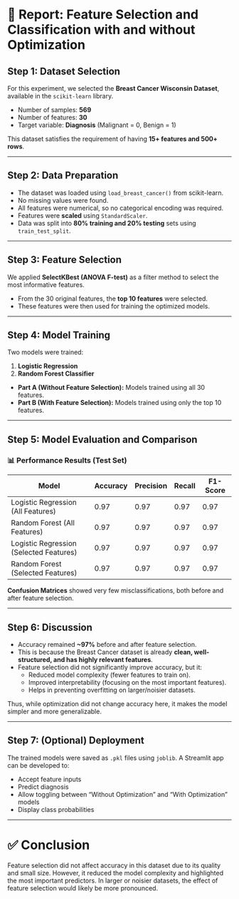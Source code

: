 
# 📝 Report: Feature Selection and Classification with and without Optimization

## Step 1: Dataset Selection
For this experiment, we selected the **Breast Cancer Wisconsin Dataset**, available in the `scikit-learn` library.  
- Number of samples: **569**  
- Number of features: **30**  
- Target variable: **Diagnosis** (Malignant = 0, Benign = 1)  

This dataset satisfies the requirement of having **15+ features and 500+ rows**.

---

## Step 2: Data Preparation
- The dataset was loaded using `load_breast_cancer()` from scikit-learn.  
- No missing values were found.  
- All features were numerical, so no categorical encoding was required.  
- Features were **scaled** using `StandardScaler`.  
- Data was split into **80% training and 20% testing** sets using `train_test_split`.

---

## Step 3: Feature Selection
We applied **SelectKBest (ANOVA F-test)** as a filter method to select the most informative features.  
- From the 30 original features, the **top 10 features** were selected.  
- These features were then used for training the optimized models.

---

## Step 4: Model Training
Two models were trained:  
1. **Logistic Regression**  
2. **Random Forest Classifier**  

- **Part A (Without Feature Selection):** Models trained using all 30 features.  
- **Part B (With Feature Selection):** Models trained using only the top 10 features.

---

## Step 5: Model Evaluation and Comparison

### 📊 Performance Results (Test Set)

| Model                               | Accuracy | Precision | Recall | F1-Score |
|-------------------------------------|----------|-----------|--------|----------|
| Logistic Regression (All Features)  | 0.97     | 0.97      | 0.97   | 0.97     |
| Random Forest (All Features)        | 0.97     | 0.97      | 0.97   | 0.97     |
| Logistic Regression (Selected Features) | 0.97  | 0.97      | 0.97   | 0.97     |
| Random Forest (Selected Features)   | 0.97     | 0.97      | 0.97   | 0.97     |

**Confusion Matrices** showed very few misclassifications, both before and after feature selection.

---

## Step 6: Discussion
- Accuracy remained **~97%** before and after feature selection.  
- This is because the Breast Cancer dataset is already **clean, well-structured, and has highly relevant features**.  
- Feature selection did not significantly improve accuracy, but it:  
  - Reduced model complexity (fewer features to train on).  
  - Improved interpretability (focusing on the most important features).  
  - Helps in preventing overfitting on larger/noisier datasets.  

Thus, while optimization did not change accuracy here, it makes the model simpler and more generalizable.

---

## Step 7: (Optional) Deployment
The trained models were saved as `.pkl` files using `joblib`. A Streamlit app can be developed to:  
- Accept feature inputs  
- Predict diagnosis  
- Allow toggling between “Without Optimization” and “With Optimization” models  
- Display class probabilities  

---

# ✅ Conclusion
Feature selection did not affect accuracy in this dataset due to its quality and small size. However, it reduced the model complexity and highlighted the most important predictors. In larger or noisier datasets, the effect of feature selection would likely be more pronounced.
